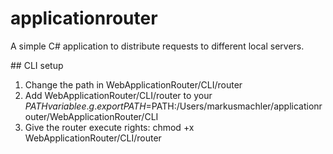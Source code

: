 applicationrouter
=================

A simple C# application to distribute requests to different local servers.

## CLI setup
1) Change the path in WebApplicationRouter/CLI/router
2) Add WebApplicationRouter/CLI/router to your $PATH variable
   e.g. export PATH=$PATH:/Users/markusmachler/applicationrouter/WebApplicationRouter/CLI
3) Give the router execute rights: chmod +x WebApplicationRouter/CLI/router